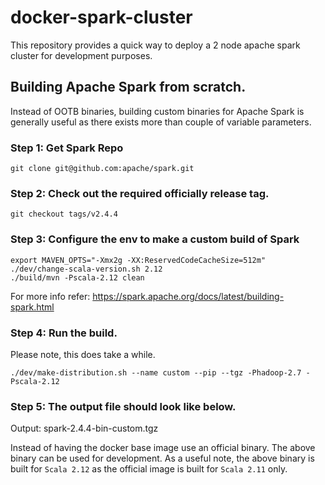 # docker-spark-cluster
This repository provides a quick way to deploy a 2 node apache spark cluster for development purposes.

## Building Apache Spark from scratch.
Instead of OOTB binaries, building custom binaries for Apache Spark is generally useful as there exists more than couple of variable parameters.

### Step 1: Get Spark Repo
```
git clone git@github.com:apache/spark.git
```

### Step 2: Check out the required officially release tag.

```
git checkout tags/v2.4.4
```
 
### Step 3: Configure the env to make a custom build of Spark
```
export MAVEN_OPTS="-Xmx2g -XX:ReservedCodeCacheSize=512m"
./dev/change-scala-version.sh 2.12
./build/mvn -Pscala-2.12 clean
```

For more info refer: https://spark.apache.org/docs/latest/building-spark.html

### Step 4: Run the build.
Please note, this does take a while.

```
./dev/make-distribution.sh --name custom --pip --tgz -Phadoop-2.7 -Pscala-2.12
```

### Step 5: The output file should look like below. 
Output: spark-2.4.4-bin-custom.tgz
 
Instead of having the docker base image use an official binary. The above binary can be used for development.
As a useful note, the above binary is built for `Scala 2.12` as the official image is built for `Scala 2.11` only. 
